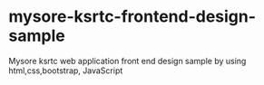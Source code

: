 # mysore-ksrtc-frontend-design-sample
 Mysore ksrtc web application front end design sample by using html,css,bootstrap, JavaScript
